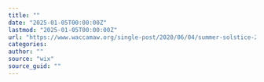 ```yaml
---
title: ""
date: "2025-01-05T00:00:00Z"
lastmod: "2025-01-05T00:00:00Z"
url: "https://www.waccamaw.org/single-post/2020/06/04/summer-solstice-2020"
categories:
author: ""
source: "wix"
source_guid: ""
---
```




